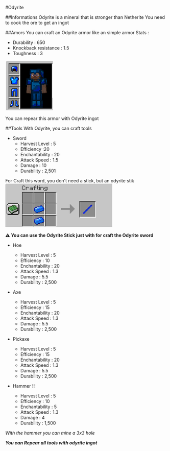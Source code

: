 #Odyrite

##Informations
Odyrite is a mineral that is stronger than Netherite
You need to cook the ore to get an ingot

##Amors
You can craft an Odyrite armor like an simple armor
Stats :
- Durability : 650
- Knockback resistance : 1.5
- Toughness : 3

![img.png](../media/ody-armor.png)

You can repear this armor with Odyrite ingot

##Tools
With Odyrite, you can craft tools
* Sword
  * Harvest Level : 5
  * Efficiency :20
  * Enchantability : 20
  * Attack Speed : 1.5
  * Damage : 10
  * Durability : 2,501

For Craft this word, you don't need a stick, but an odyrite stik
![img.png](../media/ody-stick.png)

**⚠️ You can use the Odyrite Stick just with for craft the Odyrite sword**


* Hoe
  * Harvest Level : 5
  * Efficiency : 10
  * Enchantability : 20
  * Attack Speed : 1.3
  * Damage : 5.5
  * Durability : 2,500
  

* Axe
    * Harvest Level : 5
    * Efficiency : 15
    * Enchantability : 20
    * Attack Speed : 1.3
    * Damage : 5.5
    * Durability : 2,500


* Pickaxe
    * Harvest Level : 5
    * Efficiency : 15
    * Enchantability : 20
    * Attack Speed : 1.3
    * Damage : 5.5
    * Durability : 2,500
  

* Hammer !!
    * Harvest Level : 5
    * Efficiency : 10
    * Enchantability : 5
    * Attack Speed : 1.3
    * Damage : 4
    * Durability : 1,500
  
*With the hammer you can mine a 3x3 hole*

***You can Repear all tools with odyrite ingot***
